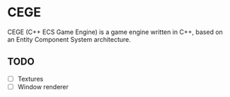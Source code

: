 # CEGE

CEGE (C++ ECS Game Engine) is a game engine written in C++, based on an Entity Component System architecture.

## TODO

- [ ] Textures
- [ ] Window renderer
